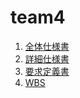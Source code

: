 # team4

1. [全体仕様書](https://github.com/2023-graduation-work/team4-calculator-app/wiki/%E5%85%A8%E4%BD%93%E4%BB%95%E6%A7%98%E6%9B%B8.md)
2. [詳細仕様書](https://github.com/2023-graduation-work/team4-calculator-app/wiki/%E8%A9%B3%E7%B4%B0%E4%BB%95%E6%A7%98%E6%9B%B8.md)
3. [要求定義書](https://github.com/2023-graduation-work/team4-calculator-app/wiki/%E8%A6%81%E6%B1%82%E4%BB%95%E6%A7%98%E6%9B%B8.md)
4. [WBS](https://github.com/2023-graduation-work/team4-calculator-app/wiki/WBS.md)
